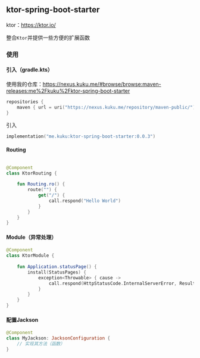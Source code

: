 ## ktor-spring-boot-starter

ktor：https://ktor.io/

整合`Ktor`并提供一些方便的扩展函数


### 使用

#### 引入（gradle.kts）

使用我的仓库：https://nexus.kuku.me/#browse/browse:maven-releases:me%2Fkuku%2Fktor-spring-boot-starter

```kotlin
repositories {
    maven { url = uri("https://nexus.kuku.me/repository/maven-public/") }
}
```

引入

```kotlin
implementation("me.kuku:ktor-spring-boot-starter:0.0.3")
```

#### Routing

```kotlin

@Component
class KtorRouting {
    
    fun Routing.ro() {
        route("") {
            get("/") {
                call.respond("Hello World")
            }
        }
    }
}

```

#### Module（异常处理）

```kotlin
@Component
class KtorModule {
    
    fun Application.statusPage() {
        install(StatusPages) {
            exception<Throwable> { cause ->
                call.respond(HttpStatusCode.InternalServerError, Result.failure(cause.message ?: "服务器内部错误", null))
            }
        }
    }
}
```

#### 配置Jackson

```kotlin
@Component
class MyJackson: JacksonConfiguration {
    // 实现其方法（函数）
}
```